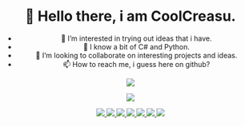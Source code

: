 <h1 align='center'>
👋 Hello there, i am CoolCreasu.
</h1>

<p align='center'>
    <ul align='center'>
      <li>👀 I’m interested in trying out ideas that i have.</li>
      <li>🌱 I know a bit of C# and Python.</li>
      <li>💞️ I’m looking to collaborate on interesting projects and ideas.</li>
      <li>📫 How to reach me, i guess here on github?</li>
    </ul>
</p>

<p align='center'>
  <a href="https://github.com/anuraghazra/github-readme-stats">
    <img src="https://github-readme-stats.vercel.app/api?username=CoolCreasu&show_icons=true&theme=dark" />
  </a>
</p>
<p align='center'>
  <a href="https://github.com/anuraghazra/github-readme-stats">
    <img src="https://github-readme-stats.vercel.app/api/top-langs/?username=CoolCreasu&layout=compact&theme=dark" />
  </a>
</p>

<p align='center'>
  <a href="https://unity.com/">
    <img src="https://img.shields.io/badge/Unity-100000?style=for-the-badge&logo=unity&logoColor=white" />
  </a><!---&nbsp;&nbsp;--->
  <a href="https://www.blender.org/">
    <img src="https://img.shields.io/badge/blender-%23F5792A.svg?style=for-the-badge&logo=blender&logoColor=white" />        
  </a><!---&nbsp;&nbsp;--->
  <a href="https://docs.microsoft.com/en-us/dotnet/csharp/">
    <img src="https://img.shields.io/badge/C%23-239120?style=for-the-badge&logo=c-sharp&logoColor=white" />        
  </a><!---&nbsp;&nbsp;--->
  <a href="https://www.python.org/">
    <img src="https://img.shields.io/badge/Python-FFD43B?style=for-the-badge&logo=python&logoColor=blue" />        
  </a><!---&nbsp;&nbsp;--->
  <a href="https://visualstudio.microsoft.com/">
    <img src="https://img.shields.io/badge/Visual_Studio-5C2D91?style=for-the-badge&logo=visual%20studio&logoColor=white" />        
  </a><!---&nbsp;&nbsp;--->
  <a href="https://code.visualstudio.com/">
    <img src="https://img.shields.io/badge/Visual_Studio_Code-0078D4?style=for-the-badge&logo=visual%20studio%20code&logoColor=white" />        
  </a><!---&nbsp;&nbsp;--->
  <a href="https://www.arduino.cc/">
    <img src="https://img.shields.io/badge/Arduino_IDE-00979D?style=for-the-badge&logo=arduino&logoColor=white" />        
  </a><!---&nbsp;&nbsp;--->
</p>

<!---
CoolCreasu/CoolCreasu is a ✨ special ✨ repository because its `README.md` (this file) appears on your GitHub profile.
You can click the Preview link to take a look at your changes.
--->
